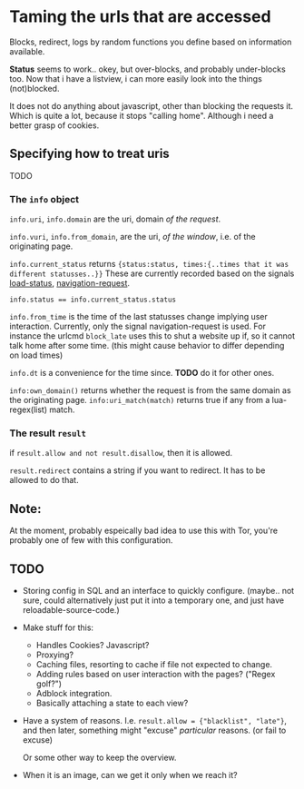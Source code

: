 # Taming the urls that are accessed
Blocks, redirect, logs by random functions you define based on information
available.

**Status** seems to work.. okey, but over-blocks, and probably under-blocks
too. Now that i have a listview, i can more easily look into the things
(not)blocked.

It does not do anything about javascript, other than blocking the requests
it. Which is quite a lot, because it stops "calling home". Although i need
a better grasp of cookies.

## Specifying how to treat uris

TODO

### The `info` object

`info.uri`, `info.domain` are the uri, domain *of the request*.

`info.vuri`, `info.from_domain`, are the uri, *of the window*, i.e. of the
originating page.

`info.current_status` returns
`{status:status, times:{..times that it was different statusses..}}`
These are currently recorded based on the signals
[load-status](http://webkitgtk.org/reference/webkitgtk/stable/webkitgtk-webkitwebview.html#WebKitWebView--load-status),
[navigation-request](http://webkitgtk.org/reference/webkitgtk/stable/webkitgtk-webkitwebview.html#WebKitWebView-navigation-requested).

`info.status == info.current_status.status`

`info.from_time` is the time of the last statusses change implying user interaction.
Currently, only the signal navigation-request is used.
For instance the urlcmd `block_late` uses this to shut a website
up if, so it cannot talk home after some time. (this might cause behavior to differ
depending on load times)

`info.dt` is a convenience for the time since. **TODO** do it for other ones. 

`info:own_domain()` returns whether the request is from the same domain as the 
originating page. `info:uri_match(match)` returns true if any from a
lua-regex(list) match.

### The result `result`
if `result.allow and not result.disallow`, then it is allowed.

`result.redirect` contains a string if you want to redirect. 
It has to be allowed to do that.

## Note:
At the moment, probably espeically bad idea to use this with Tor,
you're probably one of few with this configuration.

## TODO

* Storing config in SQL and an interface to quickly configure.
  (maybe.. not sure, could alternatively just put it into a temporary one,
   and just have reloadable-source-code.)

* Make stuff for this:
  + Handles Cookies? Javascript?
  + Proxying?
  + Caching files, resorting to cache if file not expected to change.
  + Adding rules based on user interaction with the pages? ("Regex golf?")
  + Adblock integration.
  + Basically attaching a state to each view?

* Have a system of reasons. I.e. `result.allow = {"blacklist", "late"}`,
  and then later, something might "excuse" *particular* reasons.
  (or fail to excuse)
  
  Or some other way to keep the overview.

* When it is an image, can we get it only when we reach it?
